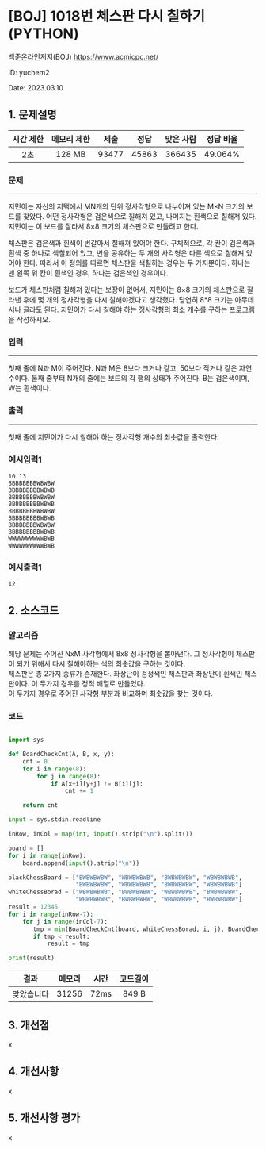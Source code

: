 # [BOJ] 1018번 체스판 다시 칠하기(PYTHON)
백준온라인저지(BOJ) https://www.acmicpc.net/

ID: yuchem2

Date: 2023.03.10
## 1. 문제설명
| 시간 제한 | 메모리 제한 | 제출  | 정답 | 맞은 사람 | 정답 비율 |
| :---: | :---: | :---: | :---: | :---: | :---: |
|  2초  | 128 MB  | 93477 |  45863 | 366435 | 49.064%  |

### 문제
---
지민이는 자신의 저택에서 MN개의 단위 정사각형으로 나누어져 있는 M×N 크기의 보드를 찾았다. 어떤 정사각형은 검은색으로 칠해져 있고, 나머지는 흰색으로 칠해져 있다. 지민이는 이 보드를 잘라서 8×8 크기의 체스판으로 만들려고 한다.

체스판은 검은색과 흰색이 번갈아서 칠해져 있어야 한다. 구체적으로, 각 칸이 검은색과 흰색 중 하나로 색칠되어 있고, 변을 공유하는 두 개의 사각형은 다른 색으로 칠해져 있어야 한다. 따라서 이 정의를 따르면 체스판을 색칠하는 경우는 두 가지뿐이다. 하나는 맨 왼쪽 위 칸이 흰색인 경우, 하나는 검은색인 경우이다.

보드가 체스판처럼 칠해져 있다는 보장이 없어서, 지민이는 8×8 크기의 체스판으로 잘라낸 후에 몇 개의 정사각형을 다시 칠해야겠다고 생각했다. 당연히 8*8 크기는 아무데서나 골라도 된다. 지민이가 다시 칠해야 하는 정사각형의 최소 개수를 구하는 프로그램을 작성하시오.

### 입력
---
첫째 줄에 N과 M이 주어진다. N과 M은 8보다 크거나 같고, 50보다 작거나 같은 자연수이다. 둘째 줄부터 N개의 줄에는 보드의 각 행의 상태가 주어진다. B는 검은색이며, W는 흰색이다.


### 출력
---
첫째 줄에 지민이가 다시 칠해야 하는 정사각형 개수의 최솟값을 출력한다.

### 예시입력1
```
10 13
BBBBBBBBWBWBW
BBBBBBBBBWBWB
BBBBBBBBWBWBW
BBBBBBBBBWBWB
BBBBBBBBWBWBW
BBBBBBBBBWBWB
BBBBBBBBWBWBW
BBBBBBBBBWBWB
WWWWWWWWWWBWB
WWWWWWWWWWBWB
```

### 예시출력1
```
12
```

## 2. 소스코드
### 알고리즘
해당 문제는 주어진 NxM 사각형에서 8x8 정사각형을 뽑아낸다. 그 정사각형이 체스판이 되기 위해서 다시 칠해야하는 색의 최솟값을 구하는 것이다.  
체스판은 총 2가지 종류가 존재한다. 좌상단이 검정색인 체스판과 좌상단이 흰색인 체스판이다. 이 두가지 경우를 정적 배열로 만들었다.  
이 두가지 경우로 주어진 사각형 부분과 비교하며 최솟값을 찾는 것이다. 

### 코드
```python

import sys

def BoardCheckCnt(A, B, x, y):
    cnt = 0
    for i in range(8):
        for j in range(8):
            if A[x+i][y+j] != B[i][j]:
                cnt += 1

    return cnt

input = sys.stdin.readline

inRow, inCol = map(int, input().strip("\n").split())

board = []
for i in range(inRow):
    board.append(input().strip("\n"))

blackChessBoard = ["BWBWBWBW", "WBWBWBWB", "BWBWBWBW", "WBWBWBWB", 
                   "BWBWBWBW", "WBWBWBWB", "BWBWBWBW", "WBWBWBWB"]
whiteChessBorad = ["WBWBWBWB", "BWBWBWBW", "WBWBWBWB", "BWBWBWBW",
                   "WBWBWBWB", "BWBWBWBW", "WBWBWBWB", "BWBWBWBW"]
result = 12345
for i in range(inRow-7):
    for j in range(inCol-7):
       tmp = min(BoardCheckCnt(board, whiteChessBorad, i, j), BoardCheckCnt(board, blackChessBoard, i, j))
       if tmp < result:
           result = tmp

print(result)
```
| 결과 | 메모리 | 시간 | 코드길이 |
|:---:|:-----: | :---: | :----: |
| 맞았습니다 | 31256 | 72ms | 849 B |


## 3. 개선점
x
## 4. 개선사항
x
## 5. 개선사항 평가
x
